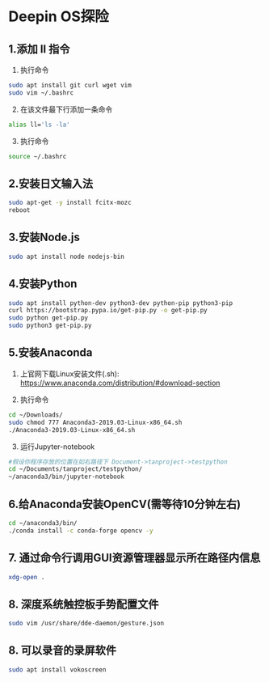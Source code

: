 # Deepin OS探险

## 1.添加 ll 指令

1. 执行命令

~~~bash
sudo apt install git curl wget vim
sudo vim ~/.bashrc
~~~

2. 在该文件最下行添加一条命令

~~~bash
alias ll='ls -la'
~~~

3. 执行命令

~~~bash
source ~/.bashrc
~~~

## 2.安装日文输入法

~~~bash
sudo apt-get -y install fcitx-mozc
reboot
~~~

## 3.安装Node.js

~~~bash
sudo apt install node nodejs-bin
~~~

## 4.安装Python

~~~bash
sudo apt install python-dev python3-dev python-pip python3-pip
curl https://bootstrap.pypa.io/get-pip.py -o get-pip.py
sudo python get-pip.py
sudo python3 get-pip.py
~~~

## 5.安装Anaconda

1. 上官网下载Linux安装文件(.sh): https://www.anaconda.com/distribution/#download-section

2. 执行命令

~~~bash
cd ~/Downloads/
sudo chmod 777 Anaconda3-2019.03-Linux-x86_64.sh
./Anaconda3-2019.03-Linux-x86_64.sh
~~~

3. 运行Jupyter-notebook

~~~bash
#假设你程序存放的位置在如右路径下 Document->tanproject->testpython
cd ~/Documents/tanproject/testpython/
~/anaconda3/bin/jupyter-notebook
~~~

## 6.给Anaconda安装OpenCV(需等待10分钟左右)

~~~bash
cd ~/anaconda3/bin/
./conda install -c conda-forge opencv -y
~~~

## 7. 通过命令行调用GUI资源管理器显示所在路径内信息

~~~bash
xdg-open .
~~~

## 8. 深度系统触控板手势配置文件

~~~bash
sudo vim /usr/share/dde-daemon/gesture.json
~~~

## 8. 可以录音的录屏软件

~~~bash
sudo apt install vokoscreen
~~~